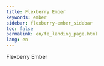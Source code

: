 ```yaml
---
title: Flexberry Ember
keywords: ember
sidebar: flexberry-ember_sidebar
toc: false
permalink: en/fe_landing_page.html
lang: en
---
```


Flexberry Ember